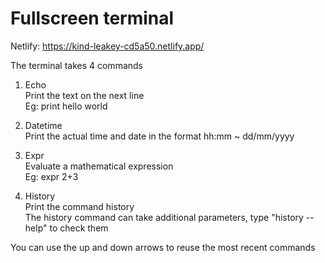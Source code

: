 # Fullscreen terminal

Netlify: https://kind-leakey-cd5a50.netlify.app/

The terminal takes 4 commands

1) Echo<br/>
Print the text on the next line<br/>
Eg: print hello world

2) Datetime<br/>
Print the actual time and date in the format hh:mm ~ dd/mm/yyyy

3) Expr<br/>
Evaluate a mathematical expression<br/>
Eg: expr 2+3

4) History<br/>
Print the command history<br/>
The history command can take additional parameters, type "history --help" to check them

You can use the up and down arrows to reuse the most recent commands

